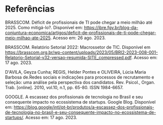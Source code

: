 # Referências

BRASSCOM. Déficit de profissionais de TI pode chegar a meio milhão até 2025. Como mitigá-lo?. Disponível em: https://ibre.fgv.br/blog-da-conjuntura-economica/artigos/deficit-de-profissionais-de-ti-pode-chegar-meio-milhao-ate-2025. Acesso em: 26 ago. 2023.

BRASSCOM. Relatório Setorial 2022: Macrossetor de TIC. Disponível em https://brasscom.org.br/wp-content/uploads/2023/05/BRI2-2023-008-001-Relatorio-Setorial-v32-versao-resumida-SITE_compressed.pdf. Acesso em: 17 ago. 2023.

D'AVILA, Geyza Cunha; REGIS, Helder Pontes  e  OLIVEIRA, Lúcia Maria Barbosa de.Redes sociais e indicações para processos de recrutamento e seleção: uma análise pela perspectiva dos candidatos. Rev. Psicol., Organ. Trab. [online]. 2010, vol.10, n.1, pp. 65-80. ISSN 1984-6657.

GOOGLE. A escassez dos profissionais de tecnologia no Brasil e seu consequente impacto no ecossistema de startups. Google Blog. Disponível em: https://blog.google/intl/pt-br/produtos/a-escassez-dos-profissionais-de-tecnologia-no-brasil-e-seu-consequente-impacto-no-ecossistema-de-startups/. Acesso em: 17 ago. 2023.
